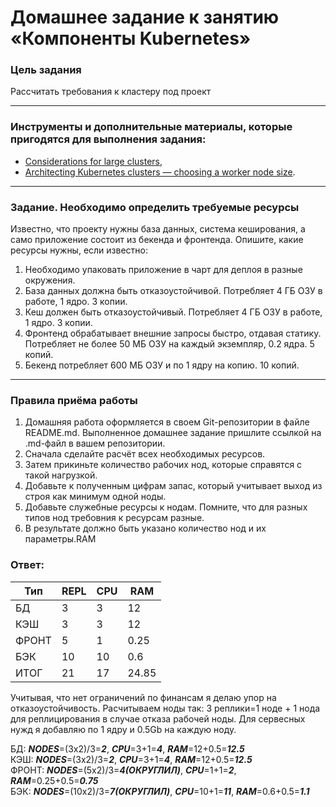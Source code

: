 # Домашнее задание к занятию «Компоненты Kubernetes»

### Цель задания

Рассчитать требования к кластеру под проект

------

### Инструменты и дополнительные материалы, которые пригодятся для выполнения задания:

- [Considerations for large clusters](https://kubernetes.io/docs/setup/best-practices/cluster-large/),
- [Architecting Kubernetes clusters — choosing a worker node size](https://learnk8s.io/kubernetes-node-size).

------

### Задание. Необходимо определить требуемые ресурсы
Известно, что проекту нужны база данных, система кеширования, а само приложение состоит из бекенда и фронтенда. Опишите, какие ресурсы нужны, если известно:

1. Необходимо упаковать приложение в чарт для деплоя в разные окружения. 
2. База данных должна быть отказоустойчивой. Потребляет 4 ГБ ОЗУ в работе, 1 ядро. 3 копии. 
3. Кеш должен быть отказоустойчивый. Потребляет 4 ГБ ОЗУ в работе, 1 ядро. 3 копии. 
4. Фронтенд обрабатывает внешние запросы быстро, отдавая статику. Потребляет не более 50 МБ ОЗУ на каждый экземпляр, 0.2 ядра. 5 копий. 
5. Бекенд потребляет 600 МБ ОЗУ и по 1 ядру на копию. 10 копий.


----

### Правила приёма работы

1. Домашняя работа оформляется в своем Git-репозитории в файле README.md. Выполненное домашнее задание пришлите ссылкой на .md-файл в вашем репозитории.
2. Сначала сделайте расчёт всех необходимых ресурсов.
3. Затем прикиньте количество рабочих нод, которые справятся с такой нагрузкой.
4. Добавьте к полученным цифрам запас, который учитывает выход из строя как минимум одной ноды. 
5. Добавьте служебные ресурсы к нодам. Помните, что для разных типов нод требовния к ресурсам разные. 
6. В результате должно быть указано количество нод и их параметры.RAM

### Ответ:
|Тип|REPL|CPU|RAM|
|-----|-----|-----|------|
|БД|3|3|12|
|КЭШ|3|3|12|
|ФРОНТ|5|1|0.25|
|БЭК|10|10|0.6|
|ИТОГ|21|17|24.85|

Учитывая, что нет ограничений по финансам я делаю упор на отказоустойчивость. Расчитываем ноды так: 3 реплики=1 ноде + 1 нода для реплицирования в случае отказа рабочей ноды. Для сервесных нужд я добавляю по 1 ядру и 0.5Gb на каждую ноду.

БД: ___NODES___=(3x2)/3=___2___, ___CPU___=3+1=___4___, ___RAM___=12+0.5=___12.5___   
КЭШ:  ___NODES___=(3x2)/3=___2___, ___CPU___=3+1=___4___, ___RAM___=12+0.5=___12.5___   
ФРОНТ:  ___NODES___=(5x2)/3=___4(ОКРУГЛИЛ)___, ___CPU___=1+1=___2___, ___RAM___=0.25+0.5=___0.75___     
БЭК: ___NODES___=(10x2)/3=___7(ОКРУГЛИЛ)___, ___CPU___=10+1=___11___, ___RAM___=0.6+0.5=___1.1___   
